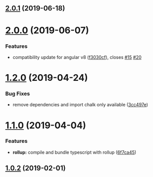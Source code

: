 ## [2.0.1](https://github.com/pascaliske/ngx-prerenderer/compare/v2.0.0...v2.0.1) (2019-06-18)



# [2.0.0](https://github.com/pascaliske/ngx-prerenderer/compare/v1.2.0...v2.0.0) (2019-06-07)


### Features

* compatibility update for angular v8 ([f3030cf](https://github.com/pascaliske/ngx-prerenderer/commit/f3030cf)), closes [#15](https://github.com/pascaliske/ngx-prerenderer/issues/15) [#20](https://github.com/pascaliske/ngx-prerenderer/issues/20)



# [1.2.0](https://github.com/pascaliske/ngx-prerenderer/compare/v1.1.0...v1.2.0) (2019-04-24)


### Bug Fixes

* remove dependencies and import chalk only available ([3cc497e](https://github.com/pascaliske/ngx-prerenderer/commit/3cc497e))



# [1.1.0](https://github.com/pascaliske/ngx-prerenderer/compare/v1.0.2...v1.1.0) (2019-04-04)


### Features

* **rollup:** compile and bundle typescript with rollup ([6f7ca45](https://github.com/pascaliske/ngx-prerenderer/commit/6f7ca45))



## [1.0.2](https://github.com/pascaliske/ngx-prerenderer/compare/v1.0.1...v1.0.2) (2019-02-01)





